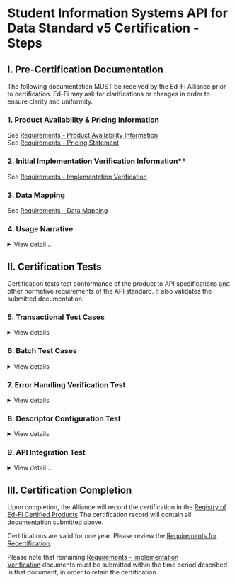# Student Information Systems API for Data Standard v5 Certification - Steps

## I. Pre-Certification Documentation

The following documentation MUST be received by the Ed-Fi Alliance prior to
certification. Ed-Fi may ask for clarifications or changes in order to ensure
clarity and uniformity.

### 1. Product Availability & Pricing Information

See [Requirements - Product Availability Information](../../certification-for-data-providers/product-availability-information.md)  
See [Requirements - Pricing Statement](../../certification-for-data-providers/pricing-statement.md)

### 2. Initial Implementation Verification Information**

See [Requirements - Implementation Verification](../../certification-for-data-providers/implementation-verification.md)

### 3. Data Mapping

See [Requirements - Data Mapping](../../certification-for-data-providers/data-mapping.md)

### 4. Usage Narrative

<details>
<summary>View detail...</summary>

The usage narrative is a short narrative text account of how the data exchange
functionality is made available to product users. This information will be part
of the certification registry entry. This SHOULD be fewer than 1000 words and
can be provided in any common text format (MS Word, .txt file, etc.).

</details>

## II. Certification Tests

Certification tests test conformance of the product to API specifications and
other normative requirements of the API standard. It also validates the
submitted documentation.

### **5. Transactional Test Cases**

<details>
<summary>View details</summary>

The provider will show evidence, via a live, synchronous meeting and screen
sharing, the ability to perform the transactional tests listed in
[Student Information Systems API v5 Certification - Test Scenarios#TestScenarios-TransactionalTestCases](./test-scenarios/readme.md)
This includes exercising the individual API resources.

Note that there are often some questions as to what outcome qualifies as
"passing" a test, when there are significant data model differences, slight
differences in data semantics between systems, use of default values, or other
situations. In such cases, the
[Requirements - Testing Requirements](../../certification-for-data-providers/testing-requirements.md)
document is used to determine the outcome.

Please be aware that actual student data _—_ including anonymized or obfuscated
data derived from real data _—_ MUST NOT be used in certification testing.

</details>

### 6. Batch Test Cases

<details>
<summary>View details</summary>

The provider will show evidence, via a live, synchronous meeting and screen
sharing, the ability to perform batch updates. See
[Student Information Systems API v5 Certification - Test Scenarios#TestScenarios-BatchTestCases](./test-scenarios/readme.md)
for details.

</details>

### 7. Error Handling Verification Test

<details>
<summary>View details</summary>

The provider / API client MUST be able to perform the following actions:

* Capture and log transport errors, including all HTTP errors.
* Re-attempt delivery of API resources updates following failed transmissions.
* In the event that repeated delivery fails for the same resource update,
  surface the error to a system user.

Field work within the Ed-Fi community has revealed that this application
behavior is a necessary condition of system interoperability. Accordingly, the
test scenarios may include situations in which an API resource (or resources)
will be made unavailable to the client, or in which the API reports other errors
due to resource availability (e.g., HTTP 500 error). The client is expected to
be able to successfully handle such situations.

</details>

### 8. Descriptor Configuration Test

<details>
<summary>View details</summary>

The provider will show evidence, via a live, synchronous meeting and screen
sharing, the ability to allow enumeration configuration. See
[Student Information Systems API v5 Certification - Test Scenarios#TestScenarios-EnumerationConfiguration](./test-scenarios/readme.md)
for details.

</details>

### 9. API Integration Test

<details>
<summary>View detail...</summary>

The provider will show evidence, via a live, synchronous meeting and screen sharing, how the product
 integration follows these [API Integration Best Practices](../../certification-for-data-providers/api-integration-best-practices.md) 

</details>

## III. Certification Completion

Upon completion, the Alliance will record the certification in
the [Registry of Ed-Fi Certified Products](../../registry-of-ed-fi-certified-products.mdx)
The certification record will contain all documentation submitted above.

Certifications are valid for one year. Please review the
[Requirements for Recertification](../../certification-for-data-providers/recertification.md).

Please note that
remaining [Requirements - Implementation Verification](../../certification-for-data-providers/implementation-verification.md) documents
must be submitted within the time period described in that document, in order to
retain the certification.
